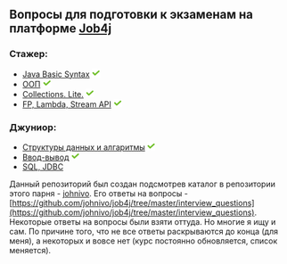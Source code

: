 ## Вопросы для подготовки к экзаменам на платформе [Job4j](https://job4j.ru/ "https://job4j.ru")

### Стажер:

+ [Java Basic Syntax](BasicSyntax.md#java-basic-syntax) ![icon][done]
+ [ООП](OOP.md#oop) ![icon][done]
+ [Collections. Lite.](CollectionsLite.md#collections-lite) ![icon][done]
+ [FP, Lambda, Stream API](FPLambdaStreamAPI.md#fp-lambda-stream-api) ![icon][done]

### Джуниор:

+ [Структуры данных и алгаритмы](CollectionsPro.md#collections-pro) ![icon][done]
+ [Ввод-вывод](IO.md#io) ![icon][done]
+ [SQL, JDBC](SQL.md#sql)

[done]:done.png

Данный репозиторий был создан подсмотрев каталог в репозитории этого парня - [johnivo](https://github.com/johnivo).
Его ответы на вопросы - [https://github.com/johnivo/job4j/tree/master/interview_questions](https://github.com/johnivo/job4j/tree/master/interview_questions).
Некоторые ответы на вопросы были взяти оттуда. Но многие я ищу и сам. По причине того, что не все ответы раскрываются
до конца (для меня), а некоторых и вовсе нет (курс постоянно обновляется, список меняется).